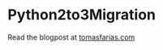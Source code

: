 # Python2to3Migration

Read the blogpost at [tomasfarias.com](https://tomasfarias.com/my-experience-migrating-python-2-to-python-3)
